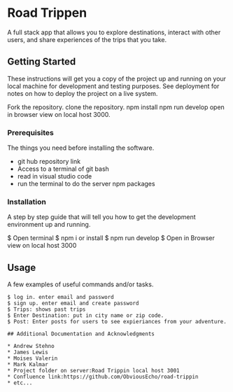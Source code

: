 # Road Trippen

A full stack app that allows you to explore destinations, interact with other users, and share experiences of the trips that you take. 

## Getting Started

These instructions will get you a copy of the project up and running on your local machine for development and testing purposes. See deployment for notes on how to deploy the project on a live system.

Fork the repository.
clone the repository.
npm install
npm run develop
open in browser view on local host 3000.
### Prerequisites

The things you need before installing the software.

* git hub repository link
* Access to a terminal of git bash
* read in visual studio code
* run the terminal to do the server npm packages

### Installation

A step by step guide that will tell you how to get the development environment up and running.

$ Open terminal 
$ npm i or install
$ npm run develop
$ Open in Browser view on local host 3000

## Usage

A few examples of useful commands and/or tasks.

```
$ log in. enter email and password
$ sign up. enter email and create password
$ Trips: shows past trips
$ Enter Destination: put in city name or zip code. 
$ Post: Enter posts for users to see expieriances from your adventure.

## Additional Documentation and Acknowledgments

* Andrew Stehno
* James Lewis
* Moises Valerin
* Mark Kalmar
* Project folder on server:Road Trippin local host 3001
* Confluence link:https://github.com/ObviousEcho/road-trippin
* etc...

